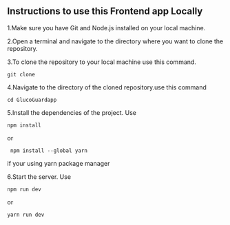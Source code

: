 ## Instructions to use this Frontend app Locally
  1.Make sure you have Git and Node.js installed on your local machine.
  
  2.Open a terminal and navigate to the directory where you want to clone the repository.
  
  3.To clone the repository to your local machine use this command.
  
    git clone 
  
  4.Navigate to the directory of the cloned repository.use this command 
  
    cd GlucoGuardapp
  
  5.Install the dependencies of the project. Use 
   
  
    npm install 
    
  or
  
     npm install --global yarn
    
  if your using yarn package manager
  
  6.Start the server. Use 
    
    npm run dev 
    
  or 
  
    yarn run dev 
  
